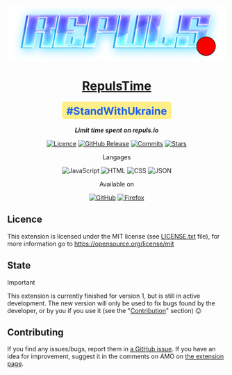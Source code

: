 <div align="center">

![GitHub](icons/banner.svg)

# [RepulsTime]
[![Stand With Ukraine](https://raw.githubusercontent.com/vshymanskyy/StandWithUkraine/main/badges/StandWithUkraine.svg)](https://stand-with-ukraine.pp.ua)

***Limit time spent on repuls.io***

[![Licence](https://img.shields.io/badge/License-MIT-brightgreen.svg)](https://github.com/pandaroux007/RepulsTime/blob/main/LICENCE.txt)
[![GitHub Release](https://img.shields.io/github/v/release/pandaroux007/RepulsTime?include_prereleases&style=flat&logo=auto&color=red&link=https%3A%2F%2Fgithub.com%2Fpandaroux007%2FRepulsTime%2Freleases)](https://github.com/pandaroux007/RepulsTime/releases)
[![Commits](https://img.shields.io/github/commit-activity/t/pandaroux007/RepulsTime)](https://github.com/pandaroux007/RepulsTime/commits/main/)
[![Stars](https://img.shields.io/github/stars/pandaroux007/RepulsTime.svg?style=social&label=Stars)](https://github.com/pandaroux007/RepulsTime)

Langages

![JavaScript](https://img.shields.io/badge/JavaScript-F7DF1E?logo=javascript&logoColor=000)
![HTML](https://img.shields.io/badge/HTML-%23E34F26.svg?logo=html5&logoColor=white)
![CSS](https://img.shields.io/badge/CSS-1572B6?logo=css3&logoColor=fff)
![JSON](https://img.shields.io/badge/JSON-000?logo=json&logoColor=fff)

Available on

[![GitHub](https://img.shields.io/badge/GitHub-%23121011.svg?logo=github&logoColor=white)](https://github.com/pandaroux007/RepulsTime/releases)
[![Firefox](https://img.shields.io/badge/Firefox-FF7139?logo=Firefox&logoColor=white&style=flat)](https://addons.mozilla.org/en-US/firefox/addon/repulstime/)

</div>

## Licence
This extension is licensed under the MIT license (see [LICENSE.txt](LICENSE.txt) file), for more information go to https://opensource.org/license/mit

## State
> [!IMPORTANT]
> This extension is currently finished for version 1, but is still in active development. The new version will only be used to fix bugs found by the developer, or by you if you use it (see the "[Contribution](#contributing)" section) 😉

## Contributing
If you find any issues/bugs, report them in [a GitHub issue](https://www.github.com/pandaroux007/RepulsTime/issues). If you have an idea for improvement, suggest it in the comments on AMO on [the extension page](https://addons.mozilla.org/en-US/firefox/addon/repulstime/).

[RepulsTime]: https://addons.mozilla.org/en-US/firefox/addon/repulstime/